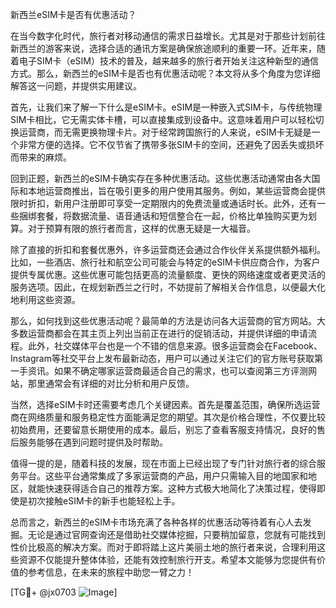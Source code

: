 新西兰eSIM卡是否有优惠活动？

在当今数字化时代，旅行者对移动通信的需求日益增长。尤其是对于那些计划前往新西兰的游客来说，选择合适的通讯方案是确保旅途顺利的重要一环。近年来，随着电子SIM卡（eSIM）技术的普及，越来越多的旅行者开始关注这种新型的通信方式。那么，新西兰的eSIM卡是否也有优惠活动呢？本文将从多个角度为您详细解答这一问题，并提供实用建议。

首先，让我们来了解一下什么是eSIM卡。eSIM是一种嵌入式SIM卡，与传统物理SIM卡相比，它无需实体卡槽，可以直接集成到设备中。这意味着用户可以轻松切换运营商，而无需更换物理卡片。对于经常跨国旅行的人来说，eSIM卡无疑是一个非常方便的选择。它不仅节省了携带多张SIM卡的空间，还避免了因丢失或损坏而带来的麻烦。

回到正题，新西兰的eSIM卡确实存在多种优惠活动。这些优惠活动通常由各大国际和本地运营商推出，旨在吸引更多的用户使用其服务。例如，某些运营商会提供限时折扣，新用户注册即可享受一定期限内的免费流量或通话时长。此外，还有一些捆绑套餐，将数据流量、语音通话和短信整合在一起，价格比单独购买更为划算。对于预算有限的旅行者而言，这样的优惠无疑是一大福音。

除了直接的折扣和套餐优惠外，许多运营商还会通过合作伙伴关系提供额外福利。比如，一些酒店、旅行社和航空公司可能会与特定的eSIM卡供应商合作，为客户提供专属优惠。这些优惠可能包括更高的流量额度、更快的网络速度或者更灵活的服务选项。因此，在规划新西兰之行时，不妨提前了解相关合作信息，以便最大化地利用这些资源。

那么，如何找到这些优惠活动呢？最简单的方法是访问各大运营商的官方网站。大多数运营商都会在其主页上列出当前正在进行的促销活动，并提供详细的申请流程。此外，社交媒体平台也是一个不错的信息来源。很多运营商会在Facebook、Instagram等社交平台上发布最新动态，用户可以通过关注它们的官方账号获取第一手资讯。如果不确定哪家运营商最适合自己的需求，也可以查阅第三方评测网站，那里通常会有详细的对比分析和用户反馈。

当然，选择eSIM卡时还需要考虑几个关键因素。首先是覆盖范围，确保所选运营商在网络质量和服务稳定性方面能满足您的期望。其次是价格合理性，不仅要比较初始费用，还要留意长期使用的成本。最后，别忘了查看客服支持情况，良好的售后服务能够在遇到问题时提供及时帮助。

值得一提的是，随着科技的发展，现在市面上已经出现了专门针对旅行者的综合服务平台。这些平台通常集成了多家运营商的产品，用户只需输入目的地国家和地区，就能快速获得适合自己的推荐方案。这种方式极大地简化了决策过程，使得即使是初次接触eSIM卡的新手也能轻松上手。

总而言之，新西兰的eSIM卡市场充满了各种各样的优惠活动等待着有心人去发掘。无论是通过官网查询还是借助社交媒体挖掘，只要稍加留意，您就有可能找到性价比极高的解决方案。而对于即将踏上这片美丽土地的旅行者来说，合理利用这些资源不仅能提升整体体验，还能有效控制旅行开支。希望本文能够为您提供有价值的参考信息，在未来的旅程中助您一臂之力！

[TG💪+ @jx0703 ![Image](https://github.com/user-attachments/assets/dbca1d08-cadb-493c-b0ec-ad6f7a83f270)]